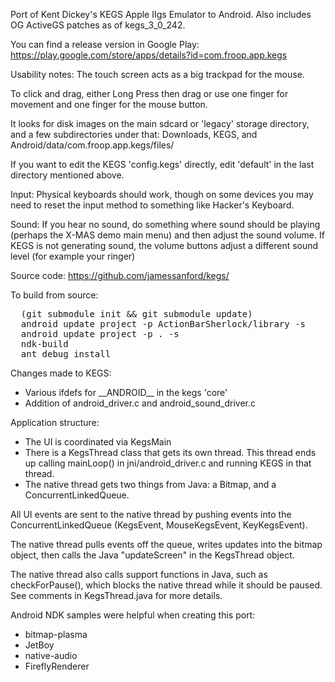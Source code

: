 Port of Kent Dickey's KEGS Apple IIgs Emulator to Android.  Also includes OG ActiveGS patches as of kegs_3_0_242.

You can find a release version in Google Play: https://play.google.com/store/apps/details?id=com.froop.app.kegs

Usability notes:
  The touch screen acts as a big trackpad for the mouse.

  To click and drag, either Long Press then drag or
  use one finger for movement and one finger for the mouse button.

  It looks for disk images on the main sdcard or 'legacy' storage directory,
  and a few subdirectories under that: Downloads, KEGS, and
  Android/data/com.froop.app.kegs/files/

  If you want to edit the KEGS 'config.kegs' directly, edit 'default' in
  the last directory mentioned above.

  Input: Physical keyboards should work, though on some devices you may need
  to reset the input method to something like Hacker's Keyboard.

  Sound: If you hear no sound, do something where sound should be playing
  (perhaps the X-MAS demo main menu) and then adjust the sound volume.
  If KEGS is not generating sound, the volume buttons adjust a different
  sound level (for example your ringer)


Source code:
  https://github.com/jamessanford/kegs/

To build from source:
<pre>
  (git submodule init && git submodule update)
  android update project -p ActionBarSherlock/library -s
  android update project -p . -s
  ndk-build
  ant debug install
</pre>


Changes made to KEGS:
- Various ifdefs for \_\_ANDROID\_\_ in the kegs 'core'
- Addition of android_driver.c and android_sound_driver.c

Application structure:
- The UI is coordinated via KegsMain
- There is a KegsThread class that gets its own thread.  This thread ends up calling mainLoop() in jni/android_driver.c and running KEGS in that thread.
- The native thread gets two things from Java: a Bitmap, and a ConcurrentLinkedQueue.

All UI events are sent to the native thread by pushing events into the ConcurrentLinkedQueue (KegsEvent, MouseKegsEvent, KeyKegsEvent).

The native thread pulls events off the queue, writes updates into the bitmap object, then calls the Java "updateScreen" in the KegsThread object.

The native thread also calls support functions in Java, such as checkForPause(), which blocks the native thread while it should be paused.  See comments in KegsThread.java for more details.

Android NDK samples were helpful when creating this port:
- bitmap-plasma
- JetBoy
- native-audio
- FireflyRenderer
